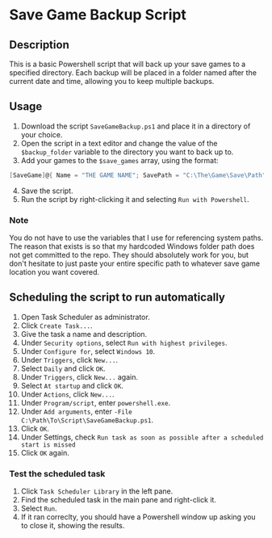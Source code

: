 # Save Game Backup Script

## Description

This is a basic Powershell script that will back up your save games to a specified directory. 
Each backup will be placed in a folder named after the current date and time, allowing you to keep 
multiple backups.

## Usage

1. Download the script `SaveGameBackup.ps1` and place it in a directory of your choice.
2. Open the script in a text editor and change the value of the `$backup_folder` variable to the directory 
   you want to back up to.
3. Add your games to the `$save_games` array, using the format:
```powershell
[SaveGame]@{ Name = "THE GAME NAME"; SavePath = "C:\The\Game\Save\Path" }
```
4. Save the script.
5. Run the script by right-clicking it and selecting `Run with Powershell`.

### Note

You do not have to use the variables that I use for referencing system paths. The reason that exists is so that my hardcoded Windows folder path does not get committed to the repo. They should absolutely work for you, but don't hesitate to just paste your entire specific path to whatever save game location you want covered.

## Scheduling the script to run automatically

1. Open Task Scheduler as administrator.
1. Click `Create Task...`.
1. Give the task a name and description.
1. Under `Security options`, select `Run with highest privileges`.
1. Under `Configure for`, select `Windows 10`.
1. Under `Triggers`, click `New...`.
1. Select `Daily` and click `OK`.
1. Under `Triggers`, click `New...` again.
1. Select `At startup` and click `OK`.
1. Under `Actions`, click `New...`.
1. Under `Program/script`, enter `powershell.exe`.
1. Under `Add arguments`, enter `-File C:\Path\To\Script\SaveGameBackup.ps1`.
1. Click `OK`.
1. Under Settings, check `Run task as soon as possible after a scheduled start is missed`
1. Click `OK` again.

### Test the scheduled task

1. Click `Task Scheduler Library` in the left pane.
1. Find the scheduled task in the main pane and right-click it.
1. Select `Run`.
1. If it ran correclty, you should have a Powershell window up asking you to close it, showing the results.
